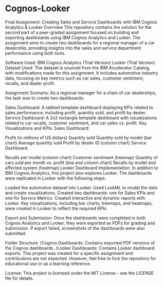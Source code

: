 # Cognos-Looker

Final Assignment: Creating Sales and Service Dashboards with IBM Cognos Analytics & Looker
Overview
This repository contains the solution for the second part of a peer-graded assignment focused on building and exporting dashboards using IBM Cognos Analytics and Looker. The assignment aims to create two dashboards for a regional manager of a car dealership, providing insights into the sales and service department performance using both tools.

Software Used:
IBM Cognos Analytics (Trial Version)
Looker (Trial Version)
Dataset Used:
The dataset is sourced from the IBM Accelerator Catalog, with modifications made for this assignment. It includes automotive industry data, focusing on key metrics such as car sales, customer sentiment, recalls, and dealer profit.

Assignment Scenario:
As a regional manager for a chain of car dealerships, the task was to create two dashboards:

Sales Dashboard: A tabbed template dashboard displaying KPIs related to sales performance, including profit, quantity sold, and profit by dealer.
Service Dashboard: A 2x2 rectangle template dashboard with visualizations related to car recalls, customer sentiment, and car sales vs. profit.
Key Visualizations and KPIs:
Sales Dashboard:

Profit (in millions of US dollars)
Quantity sold
Quantity sold by model (bar chart)
Average quantity sold
Profit by dealer ID (column chart)
Service Dashboard:

Recalls per model (column chart)
Customer sentiment (treemap)
Quantity of cars sold per month vs. profit (line and column chart)
Recalls by model and affected system (heatmap)
Looker Dashboard Implementation:
In addition to IBM Cognos Analytics, this project also explores Looker. The dashboards were replicated in Looker with the following steps:

Loaded the automotive dataset into Looker.
Used LookML to model the data and create visualizations.
Created two dashboards: one for Sales KPIs and one for Service Metrics.
Created interactive and dynamic reports with Looker.
Key visualizations, including bar charts, treemaps, and heatmaps, were created in Looker to reflect the required KPIs.

Export and Submission:
Once the dashboards were completed in both Cognos Analytics and Looker, they were exported as PDFs for grading and submission. If export failed, screenshots of the dashboards were also submitted.

Folder Structure:
/Cognos Dashboards: Contains exported PDF versions of the Cognos dashboards.
/Looker Dashboards: Contains Looker dashboard exports.
This project was created for a specific assignment and contributions are not expected. However, feel free to fork the repository for educational use or as a learning reference.

License:
This project is licensed under the MIT License - see the LICENSE file for details.

